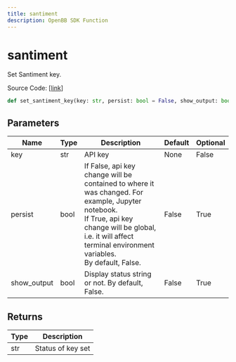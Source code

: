 ```yaml
---
title: santiment
description: OpenBB SDK Function
---
```


# santiment

Set Santiment key.

Source Code: [[link](https://github.com/OpenBB-finance/OpenBBTerminal/tree/main/openbb_terminal/keys_model.py#L2147)]

```python
def set_santiment_key(key: str, persist: bool = False, show_output: bool = False) -> str
```
## Parameters

| Name | Type | Description | Default | Optional |
| ---- | ---- | ----------- | ------- | -------- |
| key | str | API key | None | False |
| persist | bool | If False, api key change will be contained to where it was changed. For example, Jupyter notebook.<br/>If True, api key change will be global, i.e. it will affect terminal environment variables.<br/>By default, False. | False | True |
| show_output | bool | Display status string or not. By default, False. | False | True |

## Returns

| Type | Description |
| ---- | ----------- |
| str | Status of key set |


